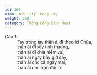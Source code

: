 ```yaml
---
id: 360
name: 360. Tay Trong Tay
weight: 360
category: Thông Công-Sinh Hoạt
---
```

<dl><dt>Câu 1:</dt><dd data-verse="1">Tay trong tay thân ái đi theo lời Chúa, <br/>thân ái đi xây tình thương, <br/>thân ái đi chia niềm vui, <br/>thân ái ngay bây giờ đây, <br/>thân ái cho cả ngày mai, <br/>thân ái cho trọn đời ta. </dd></dl>

